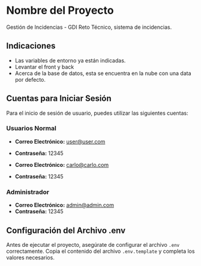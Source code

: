 # Nombre del Proyecto
Gestión de Incidencias - GDI
Reto Técnico, sistema de incidencias.

## Indicaciones
- Las variables de entorno ya están indicadas.
- Levantar el front y back
- Acerca de la base de datos, esta se encuentra en la nube con una data por defecto.


## Cuentas para Iniciar Sesión
Para el inicio de sesión de usuario, puedes utilizar las siguientes cuentas:

### Usuarios Normal
- **Correo Electrónico:** user@user.com
- **Contraseña:** 12345

- **Correo Electrónico:** carlo@carlo.com
- **Contraseña:** 12345

### Administrador
- **Correo Electrónico:** admin@admin.com
- **Contraseña:** 12345

## Configuración del Archivo .env
Antes de ejecutar el proyecto, asegúrate de configurar el archivo `.env` correctamente. Copia el contenido del archivo `.env.template` y completa los valores necesarios.